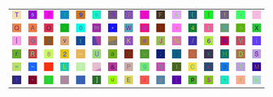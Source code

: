 <table>
<tr>
<td><img src="54.gif"></td>
<td><img src="73.gif"></td>
<td><img src="5A.gif"></td>
<td><img src="31.gif"></td>
<td><img src="39.gif"></td>
<td><img src="63.gif"></td>
<td><img src="71.gif"></td>
<td><img src="7D.gif"></td>
<td><img src="6E.gif"></td>
<td><img src="46.gif"></td>
<td><img src="6B.gif"></td>
<td><img src="28.gif"></td>
<td><img src="7B.gif"></td>
<td><img src="21.gif"></td>
<td><img src="2E.gif"></td>
<td><img src="22.gif"></td>
</tr>
<tr>
<td><img src="51.gif"></td>
<td><img src="41.gif"></td>
<td><img src="4F.gif"></td>
<td><img src="2D.gif"></td>
<td><img src="30.gif"></td>
<td><img src="6D.gif"></td>
<td><img src="2A.gif"></td>
<td><img src="57.gif"></td>
<td><img src="40.gif"></td>
<td><img src="5E.gif"></td>
<td><img src="2B.gif"></td>
<td><img src="34.gif"></td>
<td><img src="49.gif"></td>
<td><img src="65.gif"></td>
<td><img src="6F.gif"></td>
<td><img src="58.gif"></td>
</tr>
<tr>
<td><img src="7C.gif"></td>
<td><img src="47.gif"></td>
<td><img src="6A.gif"></td>
<td><img src="76.gif"></td>
<td><img src="74.gif"></td>
<td><img src="gr1.gif"></td>
<td><img src="gr2.gif"></td>
<td><img src="4B.gif"></td>
<td><img src="23.gif"></td>
<td><img src="4A.gif"></td>
<td><img src="25.gif"></td>
<td><img src="2F.gif"></td>
<td><img src="36.gif"></td>
<td><img src="42.gif"></td>
<td><img src="56.gif"></td>
<td><img src="69.gif"></td>
</tr>
<tr>
<td><img src="72.gif"></td>
<td><img src="52.gif"></td>
<td><img src="38.gif"></td>
<td><img src="32.gif"></td>
<td><img src="5F.gif"></td>
<td><img src="55.gif"></td>
<td><img src="61.gif"></td>
<td><img src="59.gif"></td>
<td><img src="77.gif"></td>
<td><img src="3B.gif"></td>
<td><img src="29.gif"></td>
<td><img src="3E.gif"></td>
<td><img src="78.gif"></td>
<td><img src="48.gif"></td>
<td><img src="44.gif"></td>
<td><img src="53.gif"></td>
</tr>
<tr>
<td><img src="3D.gif"></td>
<td><img src="7E.gif"></td>
<td><img src="2C.gif"></td>
<td><img src="4C.gif"></td>
<td><img src="37.gif"></td>
<td><img src="gr3.gif"></td>
<td><img src="26.gif"></td>
<td><img src="50.gif"></td>
<td><img src="67.gif"></td>
<td><img src="4E.gif"></td>
<td><img src="6C.gif"></td>
<td><img src="43.gif"></td>
<td><img src="3C.gif"></td>
<td><img src="33.gif"></td>
<td><img src="3F.gif"></td>
<td><img src="4D.gif"></td>
</tr>
<tr>
<td><img src="66.gif"></td>
<td><img src="27.gif"></td>
<td><img src="35.gif"></td>
<td><img src="62.gif"></td>
<td><img src="3A.gif"></td>
<td><img src="5D.gif"></td>
<td><img src="75.gif"></td>
<td><img src="45.gif"></td>
<td><img src="7A.gif"></td>
<td><img src="64.gif"></td>
<td><img src="5B.gif"></td>
<td><img src="70.gif"></td>
<td><img src="24.gif"></td>
<td><img src="60.gif"></td>
<td><img src="79.gif"></td>
<td><img src="68.gif"></td>
</tr>
</table>

